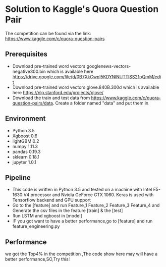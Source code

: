 
# Solution to Kaggle's Quora  Question Pair
The competition can be found via the link: https://www.kaggle.com/c/quora-question-pairs
## Prerequisites
- Download pre-trained word vectors googlenews-vectors-negative300.bin which is available here
https://drive.google.com/file/d/0B7XkCwpI5KDYNlNUTTlSS21pQmM/edit
- Download pre-trained word vectors glove.840B.300d which is available here https://nlp.stanford.edu/projects/glove/
- Download the train and test data from https://www.kaggle.com/c/quora-question-pairs/data. Create a folder named "data" and put them in.
## Environment
- Python 3.5
- Xgboost 0.6
- lightGBM 0.2
- numpy 1.11.3
- pandas 0.19.3
- sklearn 0.18.1
- jupyter 1.0.1
## Pipeline
- This code is written in Python 3.5 and tested on a machine with Intel E5-1630 V4 processor and Nvidia GeForce GTX 1060. Keras is used with Tensorflow backend and GPU support
- Go to the [feature] and run Feature_1 Feature_2 Feature_3 Feature_4 and Generate the csv files in the feature [train] & the [test]
- Run LSTM and xgboost in [model]
- IF you got want to have a better performance,go to [feature] and run feature_engineering.py

## Performance
we got the Top4% in the competition ,The code show here may will have a better performance,SO,Try this!
